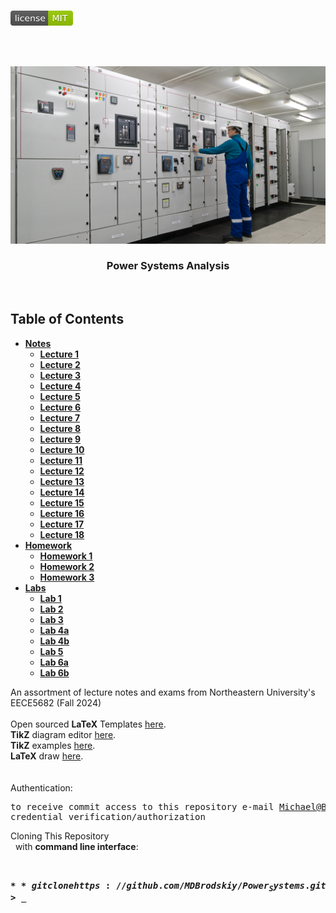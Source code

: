 <!-- PROJECT LOGO -->
<br />
<p align="left">
  <a href="https://github.com/MDBrodskiy/Power_Systems/tree/master/LICENSE">
    <img src="images/LicenseImage.svg" alt="license" width="100" height="24"></a>
</p>
<br/>
<br/>

<!-- BACKGROUND & TITLE -->
<p align="center">
  <a href="https://github.com/MDBrodskiy/Power_Systems">
    <img src="images/background.png" alt="background">
  </a>
  <h3 align="center">Power Systems Analysis</h3>
<br />
</p>

<!-- TABLE OF CONTENTS -->
## Table of Contents

* [**Notes**](https://github.com/MDBrodskiy/Power_Systems/tree/master/Notes/)
    * [**Lecture 1**](https://github.com/MDBrodskiy/Power_Systems/tree/master/Notes/Lecture1.pdf)
    * [**Lecture 2**](https://github.com/MDBrodskiy/Power_Systems/tree/master/Notes/Lecture2.pdf)
    * [**Lecture 3**](https://github.com/MDBrodskiy/Power_Systems/tree/master/Notes/Lecture3.pdf)
    * [**Lecture 4**](https://github.com/MDBrodskiy/Power_Systems/tree/master/Notes/Lecture4.pdf)
    * [**Lecture 5**](https://github.com/MDBrodskiy/Power_Systems/tree/master/Notes/Lecture5.pdf)
    * [**Lecture 6**](https://github.com/MDBrodskiy/Power_Systems/tree/master/Notes/Lecture6.pdf)
    * [**Lecture 7**](https://github.com/MDBrodskiy/Power_Systems/tree/master/Notes/Lecture7.pdf)
    * [**Lecture 8**](https://github.com/MDBrodskiy/Power_Systems/tree/master/Notes/Lecture8.pdf)
    * [**Lecture 9**](https://github.com/MDBrodskiy/Power_Systems/tree/master/Notes/Lecture9.pdf)
    * [**Lecture 10**](https://github.com/MDBrodskiy/Power_Systems/tree/master/Notes/Lecture10.pdf)
    * [**Lecture 11**](https://github.com/MDBrodskiy/Power_Systems/tree/master/Notes/Lecture11.pdf)
    * [**Lecture 12**](https://github.com/MDBrodskiy/Power_Systems/tree/master/Notes/Lecture12.pdf)
    * [**Lecture 13**](https://github.com/MDBrodskiy/Power_Systems/tree/master/Notes/Lecture13.pdf)
    * [**Lecture 14**](https://github.com/MDBrodskiy/Power_Systems/tree/master/Notes/Lecture14.pdf)
    * [**Lecture 15**](https://github.com/MDBrodskiy/Power_Systems/tree/master/Notes/Lecture15.pdf)
    * [**Lecture 16**](https://github.com/MDBrodskiy/Power_Systems/tree/master/Notes/Lecture16.pdf)
    * [**Lecture 17**](https://github.com/MDBrodskiy/Power_Systems/tree/master/Notes/Lecture17.pdf)
    * [**Lecture 18**](https://github.com/MDBrodskiy/Power_Systems/tree/master/Notes/Lecture18.pdf)
* [**Homework**](https://github.com/MDBrodskiy/Power_Systems/tree/master/Homework/)
    * [**Homework 1**](https://github.com/MDBrodskiy/Power_Systems/tree/master/Homework/Homework1.pdf)
    * [**Homework 2**](https://github.com/MDBrodskiy/Power_Systems/tree/master/Homework/Homework2.pdf)
    * [**Homework 3**](https://github.com/MDBrodskiy/Power_Systems/tree/master/Homework/Homework3.pdf)
* [**Labs**](https://github.com/MDBrodskiy/Power_Systems/tree/master/Labs/)
    * [**Lab 1**](https://github.com/MDBrodskiy/Power_Systems/tree/master/Labs/Lab1.pdf)
    * [**Lab 2**](https://github.com/MDBrodskiy/Power_Systems/tree/master/Labs/Lab2.pdf)
    * [**Lab 3**](https://github.com/MDBrodskiy/Power_Systems/tree/master/Labs/Lab3.pdf)
    * [**Lab 4a**](https://github.com/MDBrodskiy/Power_Systems/tree/master/Labs/Lab4a.pdf)
    * [**Lab 4b**](https://github.com/MDBrodskiy/Power_Systems/tree/master/Labs/Lab4b.pdf)
    * [**Lab 5**](https://github.com/MDBrodskiy/Power_Systems/tree/master/Labs/Lab5.pdf)
    * [**Lab 6a**](https://github.com/MDBrodskiy/Power_Systems/tree/master/Labs/Lab6a.pdf)
    * [**Lab 6b**](https://github.com/MDBrodskiy/Power_Systems/tree/master/Labs/Lab6b.pdf)

<!--
  * [**Chapter 1**](#Notes/Chapter\ 1)
* [**Exams**](#Exams)
* [**Projects**](#Projects)
-->


An assortment of lecture notes and exams from Northeastern University's EECE5682 (Fall 2024)
<br/> <br/> 
Open sourced **LaTeX** Templates [here](https://www.latextemplates.com/).
<br/>
**TikZ** diagram editor [here](https://www.mathcha.io/editor).
<br/>
**TikZ** examples [here](https://www.texample.net/tikz/example).
<br/>
**LaTeX** draw [here](https://www.latexdraw.com/).
<br/> <br/> <br/>
Authentication:   
    <pre>to receive commit access to this repository e-mail Michael@Brodskiy.com for credential verification/authorization</pre>

Cloning This Repository
</br>&nbsp;&nbsp;with **command line interface**:
    <pre>    
    **$** git clone https://github.com/MDBrodskiy/Power_Systems.git    
    **$** **>**  **_**
    </pre>
